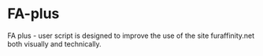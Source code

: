 # FA-plus
FA plus - user script is designed to improve the use of the site furaffinity.net both visually and technically.
